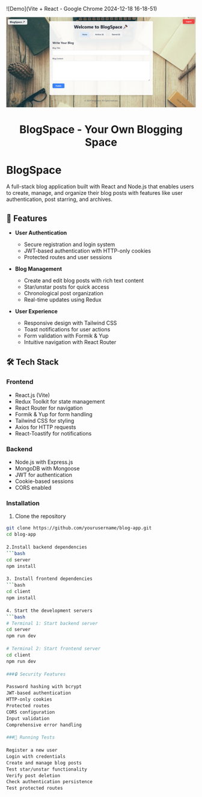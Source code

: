 ![Demo](Vite + React - Google Chrome 2024-12-18 16-18-51)

<p align="center">
    <img src="BlogSpace.png" alt="BlogSpace-homeScreen"/>
</p>

<h1 align="center">
  BlogSpace - Your Own Blogging Space
</h1>


# BlogSpace
A full-stack blog application built with React and Node.js that enables users to create, manage, and organize their blog posts with features like user authentication, post starring, and archives.

## 🚀 Features

- **User Authentication**
  - Secure registration and login system
  - JWT-based authentication with HTTP-only cookies
  - Protected routes and user sessions

- **Blog Management**
  - Create and edit blog posts with rich text content
  - Star/unstar posts for quick access
  - Chronological post organization
  - Real-time updates using Redux

- **User Experience**
  - Responsive design with Tailwind CSS
  - Toast notifications for user actions
  - Form validation with Formik & Yup
  - Intuitive navigation with React Router

## 🛠️ Tech Stack

### Frontend
- React.js (Vite)
- Redux Toolkit for state management
- React Router for navigation
- Formik & Yup for form handling
- Tailwind CSS for styling
- Axios for HTTP requests
- React-Toastify for notifications

### Backend
- Node.js with Express.js
- MongoDB with Mongoose
- JWT for authentication
- Cookie-based sessions
- CORS enabled

### Installation

1. Clone the repository
```bash
git clone https://github.com/yourusername/blog-app.git
cd blog-app

2.Install backend dependencies
```bash
cd server
npm install

3. Install frontend dependencies
```bash
cd client
npm install

4. Start the development servers
```bash
# Terminal 1: Start backend server
cd server
npm run dev

# Terminal 2: Start frontend server
cd client
npm run dev

###🔒 Security Features

Password hashing with bcrypt
JWT-based authentication
HTTP-only cookies
Protected routes
CORS configuration
Input validation
Comprehensive error handling

###🧪 Running Tests

Register a new user
Login with credentials
Create and manage blog posts
Test star/unstar functionality
Verify post deletion
Check authentication persistence
Test protected routes
